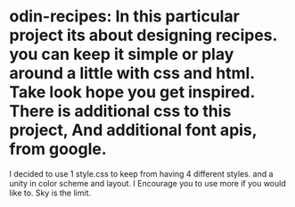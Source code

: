 # odin-recipes: In this particular project its about designing recipes. you can keep it simple or play around a little with css and html. Take look hope you get inspired. There is additional css to this project, And additional font apis, from google.
I decided to use 1 style.css to keep from having 4 different styles. and a unity in color scheme and layout. I Encourage you to use more if you would like to. Sky is the limit.
